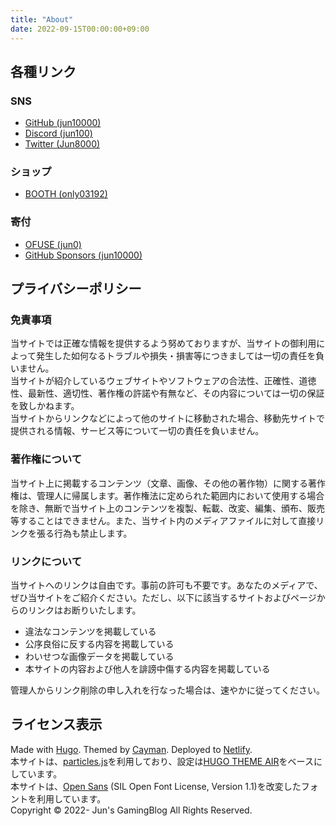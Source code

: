 ```yaml
---
title: "About"
date: 2022-09-15T00:00:00+09:00
---
```

## 各種リンク
### SNS
- [GitHub (jun10000)](https://github.com/jun10000)
- [Discord (jun100)](https://discord.gg/t8PGtM4etS)
- [Twitter (Jun8000)](https://twitter.com/Jun8000)

### ショップ
- [BOOTH (only03192)](https://junsgamingstore.booth.pm/)

### 寄付
- [OFUSE (jun0)](https://ofuse.me/jun0)
- [GitHub Sponsors (jun10000)](https://github.com/sponsors/jun10000/)

## プライバシーポリシー
### 免責事項
当サイトでは正確な情報を提供するよう努めておりますが、当サイトの御利用によって発生した如何なるトラブルや損失・損害等につきましては一切の責任を負いません。  
当サイトが紹介しているウェブサイトやソフトウェアの合法性、正確性、道徳性、最新性、適切性、著作権の許諾や有無など、その内容については一切の保証を致しかねます。  
当サイトからリンクなどによって他のサイトに移動された場合、移動先サイトで提供される情報、サービス等について一切の責任を負いません。

### 著作権について
当サイト上に掲載するコンテンツ（文章、画像、その他の著作物）に関する著作権は、管理人に帰属します。著作権法に定められた範囲内において使用する場合を除き、無断で当サイト上のコンテンツを複製、転載、改変、編集、頒布、販売等することはできません。また、当サイト内のメディアファイルに対して直接リンクを張る行為も禁止します。

### リンクについて
当サイトへのリンクは自由です。事前の許可も不要です。あなたのメディアで、ぜひ当サイトをご紹介ください。ただし、以下に該当するサイトおよびページからのリンクはお断りいたします。

- 違法なコンテンツを掲載している
- 公序良俗に反する内容を掲載している
- わいせつな画像データを掲載している
- 本サイトの内容および他人を誹謗中傷する内容を掲載している

管理人からリンク削除の申し入れを行なった場合は、速やかに従ってください。

## ライセンス表示
Made with [Hugo](https://gohugo.io/). Themed by [Cayman](https://github.com/zwbetz-gh/cayman-hugo-theme). Deployed to [Netlify](https://www.netlify.com/).  
本サイトは、[particles.js](https://vincentgarreau.com/particles.js/)を利用しており、設定は[HUGO THEME AIR](https://syui.cf/hugo-theme-air/)をベースにしています。  
本サイトは、[Open Sans](https://fonts.google.com/specimen/Open+Sans) (SIL Open Font License, Version 1.1)を改変したフォントを利用しています。  
Copyright © 2022- Jun's GamingBlog All Rights Reserved.
